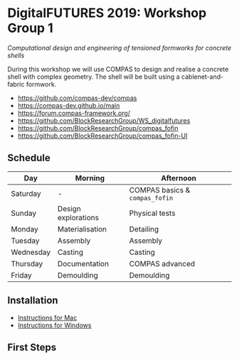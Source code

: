 # DigitalFUTURES 2019: Workshop Group 1

*Computational design and engineering of tensioned formworks for concrete shells*

During this workshop we will use COMPAS to design and realise a concrete shell with complex geometry. The shell will be built using a cablenet-and-fabric formwork.

* https://github.com/compas-dev/compas
* https://compas-dev.github.io/main
* https://forum.compas-framework.org/
* https://github.com/BlockResearchGroup/WS_digitalfutures
* https://github.com/BlockResearchGroup/compas_fofin
* https://github.com/BlockResearchGroup/compas_fofin-UI

## Schedule

Day       | Morning             | Afternoon
---       | -------             | ---------
Saturday  | -                   | COMPAS basics & `compas_fofin`
Sunday    | Design explorations | Physical tests
Monday    | Materialisation     | Detailing
Tuesday   | Assembly            | Assembly
Wednesday | Casting             | Casting
Thursday  | Documentation       | COMPAS advanced
Friday    | Demoulding          | Demoulding


## Installation

* [Instructions for Mac](mac.md)
* [Instructions for Windows](windows.md)

## First Steps

